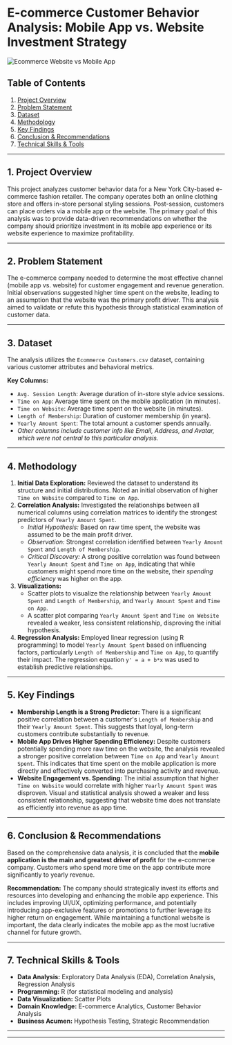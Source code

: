# E-commerce Customer Behavior Analysis: Mobile App vs. Website Investment Strategy
![Ecommerce Website vs Mobile App](https://envisionecommerce.com/wp-content/uploads/2023/05/Ecommerce-Website-vs-Mobile-App-What-is-Right-for-Your-Online-Business.jpg)

## Table of Contents
1.  [Project Overview](#project-overview)
2.  [Problem Statement](#problem-statement)
3.  [Dataset](#dataset)
4.  [Methodology](#methodology)
5.  [Key Findings](#key-findings)
6.  [Conclusion & Recommendations](#conclusion--recommendations)
7.  [Technical Skills & Tools](#technical-skills--tools)


---

## 1. Project Overview

This project analyzes customer behavior data for a New York City-based e-commerce fashion retailer. The company operates both an online clothing store and offers in-store personal styling sessions. Post-session, customers can place orders via a mobile app or the website. The primary goal of this analysis was to provide data-driven recommendations on whether the company should prioritize investment in its mobile app experience or its website experience to maximize profitability.

---

## 2. Problem Statement

The e-commerce company needed to determine the most effective channel (mobile app vs. website) for customer engagement and revenue generation. Initial observations suggested higher time spent on the website, leading to an assumption that the website was the primary profit driver. This analysis aimed to validate or refute this hypothesis through statistical examination of customer data.

---

## 3. Dataset

The analysis utilizes the `Ecommerce Customers.csv` dataset, containing various customer attributes and behavioral metrics.

**Key Columns:**
*   `Avg. Session Length`: Average duration of in-store style advice sessions.
*   `Time on App`: Average time spent on the mobile application (in minutes).
*   `Time on Website`: Average time spent on the website (in minutes).
*   `Length of Membership`: Duration of customer membership (in years).
*   `Yearly Amount Spent`: The total amount a customer spends annually.
*   *Other columns include customer info like Email, Address, and Avatar, which were not central to this particular analysis.*

---

## 4. Methodology

1.  **Initial Data Exploration:** Reviewed the dataset to understand its structure and initial distributions. Noted an initial observation of higher `Time on Website` compared to `Time on App`.
2.  **Correlation Analysis:** Investigated the relationships between all numerical columns using correlation matrices to identify the strongest predictors of `Yearly Amount Spent`.
    *   *Initial Hypothesis:* Based on raw time spent, the website was assumed to be the main profit driver.
    *   *Observation:* Strongest correlation identified between `Yearly Amount Spent` and `Length of Membership`.
    *   *Critical Discovery:* A strong positive correlation was found between `Yearly Amount Spent` and `Time on App`, indicating that while customers might spend more time on the website, their *spending efficiency* was higher on the app.
3.  **Visualizations:**
    *   Scatter plots to visualize the relationship between `Yearly Amount Spent` and `Length of Membership`, and `Yearly Amount Spent` and `Time on App`.
    *   A scatter plot comparing `Yearly Amount Spent` and `Time on Website` revealed a weaker, less consistent relationship, disproving the initial hypothesis.
4.  **Regression Analysis:** Employed linear regression (using R programming) to model `Yearly Amount Spent` based on influencing factors, particularly `Length of Membership` and `Time on App`, to quantify their impact. The regression equation `y' = a + b*x` was used to establish predictive relationships.

---

## 5. Key Findings

*   **Membership Length is a Strong Predictor:** There is a significant positive correlation between a customer's `Length of Membership` and their `Yearly Amount Spent`. This suggests that loyal, long-term customers contribute substantially to revenue.
*   **Mobile App Drives Higher Spending Efficiency:** Despite customers potentially spending more raw time on the website, the analysis revealed a stronger positive correlation between `Time on App` and `Yearly Amount Spent`. This indicates that time spent on the mobile application is more directly and effectively converted into purchasing activity and revenue.
*   **Website Engagement vs. Spending:** The initial assumption that higher `Time on Website` would correlate with higher `Yearly Amount Spent` was disproven. Visual and statistical analysis showed a weaker and less consistent relationship, suggesting that website time does not translate as efficiently into revenue as app time.

---

## 6. Conclusion & Recommendations

Based on the comprehensive data analysis, it is concluded that the **mobile application is the main and greatest driver of profit** for the e-commerce company. Customers who spend more time on the app contribute more significantly to yearly revenue.

**Recommendation:** The company should strategically invest its efforts and resources into developing and enhancing the mobile app experience. This includes improving UI/UX, optimizing performance, and potentially introducing app-exclusive features or promotions to further leverage its higher return on engagement. While maintaining a functional website is important, the data clearly indicates the mobile app as the most lucrative channel for future growth.

---

## 7. Technical Skills & Tools

*   **Data Analysis:** Exploratory Data Analysis (EDA), Correlation Analysis, Regression Analysis
*   **Programming:** R (for statistical modeling and analysis)
*   **Data Visualization:** Scatter Plots
*   **Domain Knowledge:** E-commerce Analytics, Customer Behavior Analysis
*   **Business Acumen:** Hypothesis Testing, Strategic Recommendation

---


---

